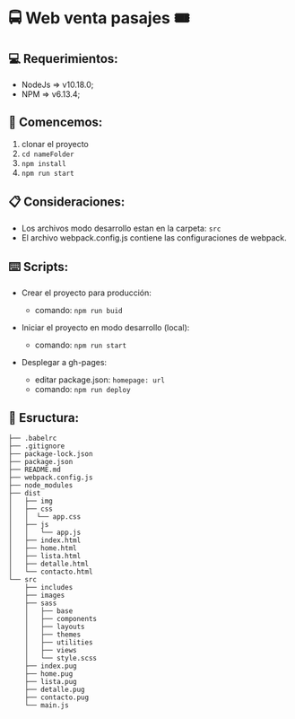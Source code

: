 # 🚍 Web venta pasajes 🎟️

## 💻 Requerimientos:

- NodeJs => v10.18.0;
- NPM => v6.13.4;

## 🚀 Comencemos:

1. clonar el proyecto
2. `cd nameFolder`
3. `npm install`
4. `npm run start`

## 📋 Consideraciones:

- Los archivos modo desarrollo estan en la carpeta: `src`
- El archivo webpack.config.js contiene las configuraciones de webpack.

## ⌨️ Scripts:

- Crear el proyecto para producción:

  - comando: `npm run buid`

- Iniciar el proyecto en modo desarrollo (local):

  - comando: `npm run start`

- Desplegar a gh-pages:
  - editar package.json: `homepage: url`
  - comando: `npm run deploy`

## 📁 Esructura:

```
├── .babelrc
├── .gitignore
├── package-lock.json
├── package.json
├── README.md
├── webpack.config.js
├── node_modules
├── dist
│   ├── img
│   ├── css
│   │  └── app.css
│   ├── js
│   │   └── app.js
│   ├── index.html
│   ├── home.html
│   ├── lista.html
│   ├── detalle.html
│   └── contacto.html
└── src
    ├── includes
    ├── images
    ├── sass
    │   ├── base
    │   ├── components
    │   ├── layouts
    │   ├── themes
    │   ├── utilities
    │   ├── views
    │   └── style.scss
    ├── index.pug
    ├── home.pug
    ├── lista.pug
    ├── detalle.pug
    ├── contacto.pug
    └── main.js
```
